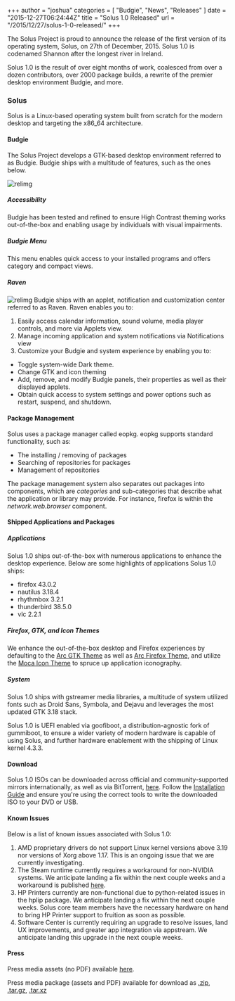 +++
author = "joshua"
categories = [
"Budgie",
"News",
"Releases"
]
date =  "2015-12-27T06:24:44Z"
title = "Solus 1.0 Released"
url = "/2015/12/27/solus-1-0-released/"
+++

The Solus Project is proud to announce the release of the first version of its operating system, Solus, on 27th of December, 2015. Solus 1.0 is codenamed Shannon after the longest river in Ireland. 

Solus 1.0 is the result of over eight months of work, coalesced from over a dozen contributors, over 2000 package builds, a rewrite of the premier desktop environment Budgie, and more.

### Solus

Solus is a Linux-based operating system built from scratch for the modern desktop and targeting the x86_64 architecture.

#### Budgie

The Solus Project develops a GTK-based desktop environment referred to as Budgie. Budgie ships with a multitude of features, such as the ones below.

![relimg](Default.jpg)
##### Accessibility

Budgie has been tested and refined to ensure High Contrast theming works out-of-the-box and enabling usage by individuals with visual impairments.

##### Budgie Menu

This menu enables quick access to your installed programs and offers category and compact views.

##### Raven

![relimg](Default-Raven.jpg)
Budgie ships with an applet, notification and customization center referred to as Raven. Raven enables you to:

1. Easily access calendar information, sound volume, media player controls, and more via Applets view.
2. Manage incoming application and system notifications via Notifications view
3. Customize your Budgie and system experience by enabling you to: 
  - Toggle system-wide Dark theme.
  - Change GTK and icon theming
  - Add, remove, and modify Budgie panels, their properties as well as their displayed applets.
  - Obtain quick access to system settings and power options such as restart, suspend, and shutdown.

#### Package Management

Solus uses a package manager called eopkg. eopkg supports standard functionality, such as:

- The installing / removing of packages
- Searching of repositories for packages
- Management of repositories

The package management system also separates out packages into components, which are _categories_ and sub-categories that describe what the application or library may provide. For instance, firefox is within the _network.web.browser_ component.

#### Shipped Applications and Packages

##### Applications

Solus 1.0 ships out-of-the-box with numerous applications to enhance the desktop experience. Below are some highlights of applications Solus 1.0 ships:

- firefox 43.0.2
- nautilus 3.18.4
- rhythmbox 3.2.1
- thunderbird 38.5.0
- vlc 2.2.1

##### Firefox, GTK, and Icon Themes

We enhance the out-of-the-box desktop and Firefox experiences by defaulting to the [Arc GTK Theme](https://github.com/horst3180/Arc-theme) as well as [Arc Firefox Theme](https://github.com/horst3180/arc-firefox-theme), and utilize 
the [Moca Icon Theme](https://github.com/moka-project/moka-icon-theme) to spruce up application iconography.

##### System

Solus 1.0 ships with gstreamer media libraries, a multitude of system utilized fonts such as Droid Sans, Symbola, and Dejavu and leverages the most updated GTK 3.18 stack.

Solus 1.0 is UEFI enabled via goofiboot, a distribution-agnostic fork of gummiboot, to ensure a wider variety of modern hardware is capable of using Solus, and further hardware enablement with the shipping of Linux kernel 4.3.3.

#### Download

Solus 1.0 ISOs can be downloaded across official and community-supported mirrors internationally, as well as via BitTorrent, [here](https://solus-project.com/1-0/). Follow the 
[Installation Guide](https://wiki.solus-project.com/Installation) and ensure you're using the correct tools to write the downloaded ISO to your DVD or USB.

#### Known Issues

Below is a list of known issues associated with Solus 1.0:

1. AMD proprietary drivers do not support Linux kernel versions above 3.19 nor versions of Xorg above 1.17. This is an ongoing issue that we are currently investigating.
2. The Steam runtime currently requires a workaround for non-NVIDIA systems. We anticipate landing a fix within the next couple weeks and a workaround is published [here](https://solus-project.com/forums/viewtopic.php?f=17&t=886&p=5281#p5281).
3. HP Printers currently are non-functional due to python-related issues in the hplip package. We anticipate landing a fix within the next couple weeks. Solus core team members have the necessary hardware on hand to bring HP Printer support to fruition as soon as possible.
4. Software Center is currently requiring an upgrade to resolve issues, land UX improvements, and greater app integration via appstream. We anticipate landing this upgrade in the next couple weeks.

#### Press

Press media assets (no PDF) available [here](https://solus-project.com/1-0-media/).

Press media package (assets and PDF) available for download as [.zip](https://drive.google.com/file/d/0B5Ymf8oYXx-PVjhxaWYyakxoWGM/view?usp=sharing), [.tar.gz](https://drive.google.com/file/d/0B5Ymf8oYXx-PSmhTTTZnSUNXNVE/view?usp=sharing), [.tar.xz](https://drive.google.com/file/d/0B5Ymf8oYXx-PelhHLTAxYXktcjA/view?usp=sharing)